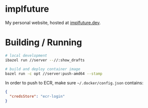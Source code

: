# implfuture

My personal website, hosted at [implfuture.dev](https://implfuture.dev).

# Building / Running

```bash
# local development
ibazel run //server --//:show_drafts

# build and deploy container image
bazel run -c opt //server:push-amd64 --stamp
```

In order to push to ECR, make sure `~/.docker/config.json` contains:

```json
{
  "credsStore": "ecr-login"
}
```
